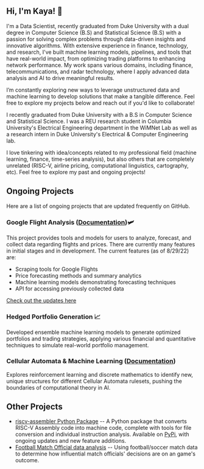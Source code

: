 <!--<a href="https://github.com/kcelebi">
<img align="center" alt="kcelebi's Github Stats" src="https://github-readme-stats.codestackr.vercel.app/api?username=kcelebi&show_icons=true&hide_border=true&count_private=true&include_all_commits=true&theme=vue" /></a>-->

<!--<a href="https://github.com/kcelebi">
  <img align="center" src="https://github-readme-stats.anuraghazra1.vercel.app/api/top-langs/?username=kcelebi&layout=compact&theme=vue&hide_border=true" />
</a> -->

<!--[![Hits](https://hits.seeyoufarm.com/api/count/incr/badge.svg?url=https%3A%2F%2Fwww.github.com%2Fkcelebi&count_bg=%2379C83D&title_bg=%23555555&icon=&icon_color=%23E7E7E7&title=hits&edge_flat=false)](https://hits.seeyoufarm.com) -->

## Hi, I'm Kaya! 👋

I'm a Data Scientist, recently graduated from Duke University with a dual degree in Computer Science (B.S) and Statistical Science (B.S) with a passion for solving complex problems through data-driven insights and innovative algorithms. With extensive experience in finance, technology, and research, I've built machine learning models, pipelines, and tools that have real-world impact, from optimizing trading platforms to enhancing network performance. My work spans various domains, including finance, telecommunications, and radar technology, where I apply advanced data analysis and AI to drive meaningful results.

I’m constantly exploring new ways to leverage unstructured data and machine learning to develop solutions that make a tangible difference. Feel free to explore my projects below and reach out if you'd like to collaborate!

I recently graduated from Duke University with a B.S in Computer Science and Statistical Science. I was a REU research student in Columbia University's Electrical Engineering department in the WiMNet Lab as well as a research intern in Duke University's Electrical & Computer Engineering lab. 

I love tinkering with idea/concepts related to my professional field (machine learning, finance, time-series analysis), but also others that are completely unrelated (RISC-V, airline pricing, computational linguistics, cartography, etc). Feel free to explore my past and ongoing projects! 

## Ongoing Projects

Here are a list of ongoing projects that are updated frequently on GitHub.

### Google Flight Analysis ([Documentation](https://pypi.org/project/google-flight-analysis/))🛩

This project provides tools and models for users to analyze, forecast, and collect data regarding flights and prices. There are currently many features in initial stages and in development. The current features (as of 8/29/22) are:

- Scraping tools for Google Flights
- Price forecasting methods and summary analytics
- Machine learning models demonstrating forecasting techniques
- API for accessing previously collected data

[Check out the updates here](https://github.com/celebi-pkg/flight_analysis)

### Hedged Portfolio Generation 📈

Developed ensemble machine learning models to generate optimized portfolios and trading strategies, applying various financial and quantitative techniques to simulate real-world portfolio management.

### Cellular Automata & Machine Learning ([Documentation](https://github.com/kcelebi/cellular-automata))

Explores reinforcement learning and discrete mathematics to identify new, unique structures for different Cellular Automata rulesets, pushing the boundaries of computational theory in AI.

## Other Projects

- [riscv-assembler Python Package](https://celebi-pkg.github.io/riscv-assembler/) -- A Python package that converts RISC-V Assembly code into machine code, complete with tools for file conversion and individual instruction analysis. Available on [PyPi](https://pypi.org/project/riscv-assembler/), with ongoing updates and new feature additions.
- [Football Match Official data analysis](https://github.com/kcelebi/euro-football-officials-ML) -- Using football/soccer match data to determine how influential match officials' decisions are on an game's outcome.

